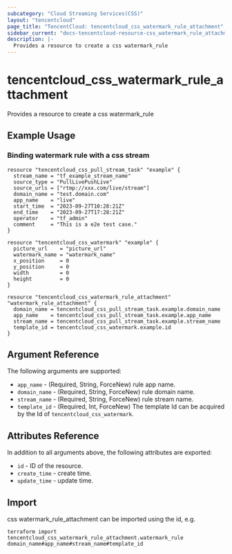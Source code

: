 ```yaml
---
subcategory: "Cloud Streaming Services(CSS)"
layout: "tencentcloud"
page_title: "TencentCloud: tencentcloud_css_watermark_rule_attachment"
sidebar_current: "docs-tencentcloud-resource-css_watermark_rule_attachment"
description: |-
  Provides a resource to create a css watermark_rule
---
```


# tencentcloud_css_watermark_rule_attachment

Provides a resource to create a css watermark_rule

## Example Usage

### Binding watermark rule with a css stream

```hcl
resource "tencentcloud_css_pull_stream_task" "example" {
  stream_name = "tf_example_stream_name"
  source_type = "PullLivePushLive"
  source_urls = ["rtmp://xxx.com/live/stream"]
  domain_name = "test.domain.com"
  app_name    = "live"
  start_time  = "2023-09-27T10:28:21Z"
  end_time    = "2023-09-27T17:28:21Z"
  operator    = "tf_admin"
  comment     = "This is a e2e test case."
}

resource "tencentcloud_css_watermark" "example" {
  picture_url    = "picture_url"
  watermark_name = "watermark_name"
  x_position     = 0
  y_position     = 0
  width          = 0
  height         = 0
}

resource "tencentcloud_css_watermark_rule_attachment" "watermark_rule_attachment" {
  domain_name = tencentcloud_css_pull_stream_task.example.domain_name
  app_name    = tencentcloud_css_pull_stream_task.example.app_name
  stream_name = tencentcloud_css_pull_stream_task.example.stream_name
  template_id = tencentcloud_css_watermark.example.id
}
```

## Argument Reference

The following arguments are supported:

* `app_name` - (Required, String, ForceNew) rule app name.
* `domain_name` - (Required, String, ForceNew) rule domain name.
* `stream_name` - (Required, String, ForceNew) rule stream name.
* `template_id` - (Required, Int, ForceNew) The template Id can be acquired by the Id of `tencentcloud_css_watermark`.

## Attributes Reference

In addition to all arguments above, the following attributes are exported:

* `id` - ID of the resource.
* `create_time` - create time.
* `update_time` - update time.



## Import

css watermark_rule_attachment can be imported using the id, e.g.

```
terraform import tencentcloud_css_watermark_rule_attachment.watermark_rule domain_name#app_name#stream_name#template_id
```

